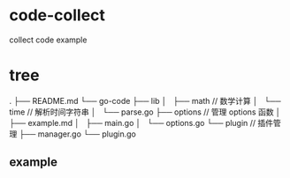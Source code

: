 # code-collect
collect code example


# tree

.
├── README.md
└── go-code
    ├── lib
    │   ├── math // 数学计算
    │   └── time // 解析时间字符串
    │       └── parse.go 
    ├── options  // 管理 options 函数
    │   ├── example.md
    │   ├── main.go
    │   └── options.go
    └── plugin   // 插件管理
        ├── manager.go
        └── plugin.go
        
        
## example 

